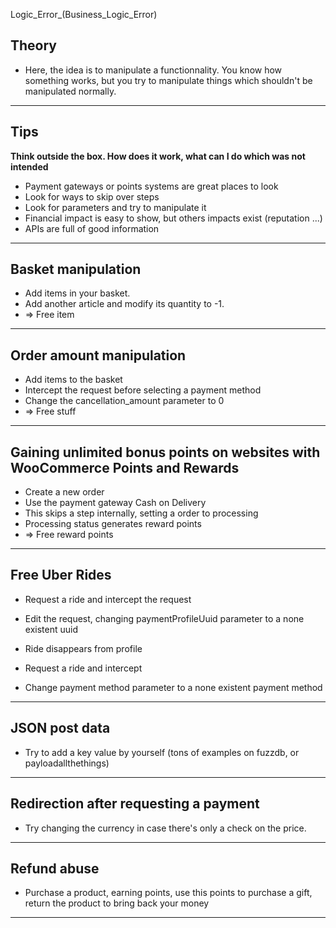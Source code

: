 Logic_Error_(Business_Logic_Error)

## Theory

- Here, the idea is to manipulate a functionnality. You know how something works, but you try to manipulate things which shouldn't be manipulated normally.

---

## Tips

**Think outside the box. How does it work, what can I do which was not intended**
- Payment gateways or points systems are great places to look
- Look for ways to skip over steps
- Look for parameters and try to manipulate it
- Financial impact is easy to show, but others impacts exist (reputation ...)
- APIs are full of good information

---

## Basket manipulation

- Add items in your basket.
- Add another article and modify its quantity to -1.
- => Free item

---

## Order amount manipulation

- Add items to the basket
- Intercept the request before selecting a payment method
- Change the cancellation_amount parameter to 0
- => Free stuff

---

## Gaining unlimited bonus points on websites with WooCommerce Points and Rewards

- Create a new order
- Use the payment gateway Cash on Delivery
- This skips a step internally, setting a order to processing
- Processing status generates reward points
- => Free reward points

---

## Free Uber Rides

- Request a ride and intercept the request
- Edit the request, changing paymentProfileUuid parameter to a none existent uuid
- Ride disappears from profile

- Request a ride and intercept
- Change payment method parameter to a none existent payment method

---

## JSON post data

- Try to add a key value by yourself (tons of examples on fuzzdb, or payloadallthethings)

---

## Redirection after requesting a payment

- Try changing the currency in case there's only a check on the price.

---

## Refund abuse

- Purchase a product, earning points, use this points to purchase a gift, return the product to bring back your money

---



